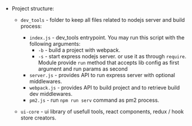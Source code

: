 - Project structure:
    - `dev_tools` - folder to keep all files related to nodejs server and build process:
        - `index.js` - dev_tools entrypoint. You may run this script with the following arguments:
            - `-b` - build a project with webpack.
            - `-s` - start express nodejs server.
        or use it as through `require`. Module provide `run` method that accepts lib config as first argument and run params as second
        - `server.js` - provides API to run express server with optional middlewares.
        - `webpack.js` - provides API to build project and to retrieve build dev middlewares.
        - `pm2.js` - run `npm run serv` command as pm2 process.

    - `ui-core` - ui library of usefull tools, react components, redux / hook store creators. 